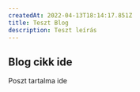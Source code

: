 ```yaml
---
createdAt: 2022-04-13T18:14:17.851Z
title: Teszt Blog
description: Teszt leírás
---
```

## Blog cikk ide

Poszt tartalma ide